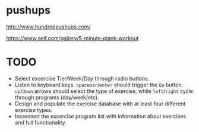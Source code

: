 # pushups


http://www.hundredpushups.com/

https://www.self.com/gallery/5-minute-plank-workout


# TODO

- Select excercise Tier/Week/Day through radio buttons.
- Listen to keyboard keys. `spacebar`/`enter` should trigger the `Go` button. `up`/`down` arrows should select the type of exercise, while `left`/`right` cycle through programs (day/week/etc).
- Design and populate the exercise database with at least four different exercise types.
- Increment the excercise program list with information about exercises and full functionality.
